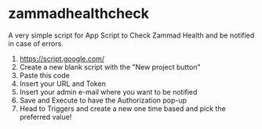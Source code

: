 # zammadhealthcheck
A very simple script for App Script to Check Zammad Health and be notified in case of errors.
1. https://script.google.com/
2. Create a new blank script with the "New project button"
3. Paste this code
4. Insert your URL and Token
5. Insert your admin e-mail where you want to be notified
6. Save and Execute to have the Authorization pop-up
7. Head to Triggers and create a new one time based and pick the preferred value!
